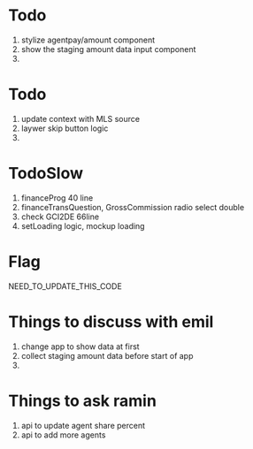 # Todo
1. stylize agentpay/amount component
2. show the staging amount data input component
3. 

# Todo
1. update context with MLS source
2. laywer skip button logic
3. 

# TodoSlow
1. financeProg 40 line
2. financeTransQuestion, GrossCommission radio select double
3. check GCI2DE 66line
4. setLoading logic, mockup loading

# Flag
NEED_TO_UPDATE_THIS_CODE

# Things to discuss with emil
1. change app to show data at first
2. collect staging amount data before start of app
3. 

# Things to ask ramin
1. api to update agent share percent
2. api to add more agents 

